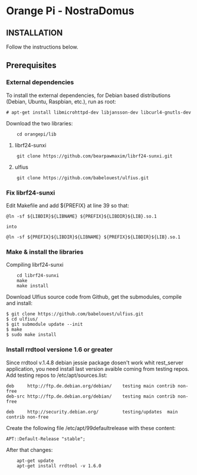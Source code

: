 # Orange Pi - NostraDomus

## INSTALLATION ##

Follow the instructions below.

## Prerequisites

### External dependencies

To install the external dependencies, for Debian based distributions (Debian, Ubuntu, Raspbian, etc.), run as root:

```shell
# apt-get install libmicrohttpd-dev libjansson-dev libcurl4-gnutls-dev
```

Download the two libraries:

```shell
	cd orangepi/lib
```

1) librf24-sunxi
```shell
	git clone https://github.com/bearpawmaxim/librf24-sunxi.git
```

2) ulfius
```shell
	git clone https://github.com/babelouest/ulfius.git
```	


### Fix librf24-sunxi ###

Edit Makefile and add ${PREFIX} at line 39 so that:

	@ln -sf ${LIBDIR}${LIBNAME} ${PREFIX}${LIBDIR}${LIB}.so.1

	into

	@ln -sf ${PREFIX}${LIBDIR}${LIBNAME} ${PREFIX}${LIBDIR}${LIB}.so.1

### Make & install the libraries ###

Compiling librf24-sunxi

```shell
	cd librf24-sunxi
	make
	make install
```

Download Ulfius source code from Github, get the submodules, compile and install:

```shell
$ git clone https://github.com/babelouest/ulfius.git
$ cd ulfius/
$ git submodule update --init
$ make
$ sudo make install
```
### Install rrdtool versione 1.6 or greater ###

Since rrdtool v.1.4.8 debian jessie package dosen't work whit rest_server application, you need install last version avaible coming from testing repos.
Add testing repos to /etc/apt/sources.list:

```shell
deb     http://ftp.de.debian.org/debian/    testing main contrib non-free
deb-src http://ftp.de.debian.org/debian/    testing main contrib non-free

deb     http://security.debian.org/         testing/updates  main contrib non-free
```

Create the following file /etc/apt/99defaultrelease with these content:

```shell
APT::Default-Release "stable";
```

After that changes:

```shell
	apt-get update
	apt-get install rrdtool -v 1.6.0
```
